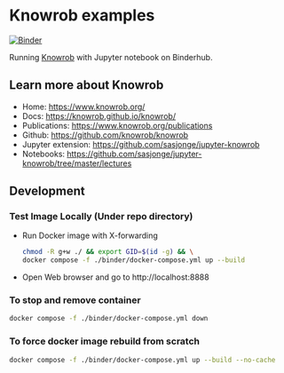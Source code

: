 # Knowrob examples

[![Binder](https://binder.intel4coro.de/badge_logo.svg)](https://binder.intel4coro.de/v2/gh/yxzhan/knowrob-example.git/HEAD?labpath=tut2-semweb.ipynb)

Running [Knowrob](https://www.knowrob.org/) with Jupyter notebook on Binderhub.

## Learn more about Knowrob

- Home: https://www.knowrob.org/
- Docs: https://knowrob.github.io/knowrob/
- Publications: https://www.knowrob.org/publications
- Github: https://github.com/knowrob/knowrob
- Jupyter extension: https://github.com/sasjonge/jupyter-knowrob
- Notebooks: https://github.com/sasjonge/jupyter-knowrob/tree/master/lectures

## Development

### Test Image Locally (Under repo directory)

- Run Docker image with X-forwarding

  ```bash
  chmod -R g+w ./ && export GID=$(id -g) && \
  docker compose -f ./binder/docker-compose.yml up --build
  ```

- Open Web browser and go to http://localhost:8888

### To stop and remove container

```bash
docker compose -f ./binder/docker-compose.yml down
```
  
### To force docker image rebuild from scratch

```bash
docker compose -f ./binder/docker-compose.yml up --build --no-cache
```
